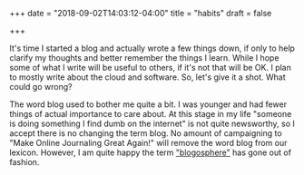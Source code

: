 +++
date = "2018-09-02T14:03:12-04:00"
title = "habits"
draft = false

+++

It's time I started a blog and actually wrote a few things down, if only to help
clarify my thoughts and better remember the things I learn.  While I hope some
of what I write will be useful to others, if it's not that will be OK.  I plan
to mostly write about the cloud and software.  So, let's give it a shot.  What
could go wrong?

The word blog used to bother me quite a bit.  I was younger and had fewer things
of actual importance to care about.  At this stage in my life "someone is doing
something I find dumb on the internet" is not quite newsworthy, so I accept
there is no changing the term blog.  No amount of campaigning to "Make Online
Journaling Great Again!" will remove the word blog from our lexicon.
However, I am quite happy the term ["blogosphere"](https://xkcd.com/181/) has gone out of fashion.
